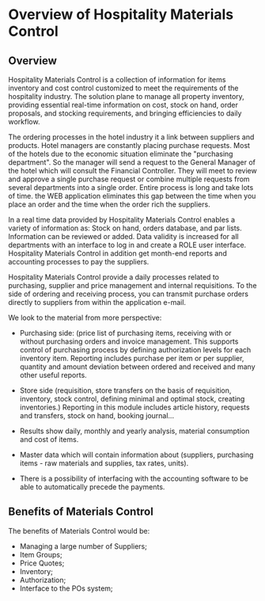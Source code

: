 # Overview of Hospitality Materials Control #

## Overview ##
Hospitality Materials Control is a collection of information  for items inventory and cost control  customized to meet the requirements of the hospitality industry. The solution plane to manage all property inventory,
providing essential real-time information on cost, stock on hand, order proposals, and stocking requirements, and bringing
efficiencies to daily workflow. 

The ordering processes in the hotel industry it a link between suppliers and products. Hotel managers are constantly placing purchase requests. Most of the hotels due to the economic situation eliminate the "purchasing department". So the manager will send a request to the General Manager of the hotel which will consult the Financial Controller. They will meet to
review and approve a single purchase request or combine multiple requests from several  departments into a single order. Entire process is long and take lots of time. the WEB application eliminates this gap between the time when you place an order and the time when the order rich the suppliers. 
      
In a real time data provided by Hospitality Materials Control enables a variety of information as: Stock on hand, orders database, and par
lists. Information can be reviewed or added. Data validity is increased for all departments with an interface to log in and create a ROLE user interface. Hospitality Materials Control in addition get month-end reports and accounting processes to pay the suppliers.

Hospitality Materials Control provide a daily processes related to purchasing, supplier and price management and internal requisitions. To the side of ordering and receiving process, you can transmit purchase orders directly to
suppliers from within the application e-mail. 

We look to the material from more perspective:
-   Purchasing side: (price list of purchasing items, receiving with or without purchasing orders and invoice management. This supports control of purchasing process by defining authorization levels for each inventory item. Reporting includes purchase per item or per supplier, quantity and amount deviation between ordered and received and many other useful reports.

-   Store side (requisition, store transfers on the basis of requisition, inventory, stock control, defining minimal and optimal stock, creating inventories.) Reporting in this module includes article history, requests and transfers, stock on hand, booking journal...

-   Results show daily, monthly and yearly analysis, material consumption and cost of items.

-   Master data which will contain information about (suppliers, purchasing items - raw materials and supplies, tax rates, units).
 
-   There is a possibility of interfacing with the accounting software to be able to automatically precede the payments.

## Benefits of Materials Control ##

The benefits of Materials Control would be:

*   Managing a large number of Suppliers; 
*   Item Groups;
*   Price Quotes; 
*   Inventory;
*   Authorization;
*   Interface to the POs system;
